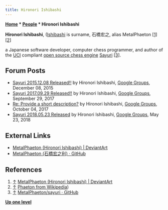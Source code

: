 ```yaml
---
title: Hironori Ishibashi
---
```

**[Home](Home "Home") * [People](People "People") * Hironori Ishibashi**

**Hironori Ishibashi**, ([Ishibashi](<https://en.wikipedia.org/wiki/Ishibashi_(surname)>) is surname, 石橋宏之, alias MetalPhaeton <a id="cite-note-1" href="#cite-ref-1">[1]</a> <a id="cite-note-2" href="#cite-ref-2">[2]</a>

a Japanese software developer, computer chess programmer, and author of the [UCI](UCI "UCI") compliant [open source chess engine](Category:Open_Source "Category:Open Source") [Sayuri](Sayuri "Sayuri") <a id="cite-note-3" href="#cite-ref-3">[3]</a>.

## Forum Posts

- [Sayuri 2015.12.08 Released!!](http://tinyurl.com/ohhna55) by Hironori Ishibashi, [Google Groups](https://en.wikipedia.org/wiki/Google_Groups), December 08, 2015
- [Sayuri 2017.09.29 Released!!](https://groups.google.com/forum/#!topic/sayuri-uci-chess-engine/fViINFFN2Rs) by Hironori Ishibashi, [Google Groups](https://en.wikipedia.org/wiki/Google_Groups), September 29, 2017
- [Re: Provide a short description?](https://groups.google.com/d/msg/sayuri-uci-chess-engine/bvLzPjB5hDo/CTQzS4opBAAJ) by Hironori Ishibashi, [Google Groups](https://en.wikipedia.org/wiki/Google_Groups), October 04, 2017
- [Sayuri 2018.05.23 Released](https://groups.google.com/forum/#!topic/sayuri-uci-chess-engine/p0ilh7ZPSrs) by Hironori Ishibashi, [Google Groups](https://en.wikipedia.org/wiki/Google_Groups), May 23, 2018

## External Links

- [MetalPhaeton (Hironori Ishibashi) | DeviantArt](https://www.deviantart.com/metalphaeton)
- [MetalPhaeton (石橋宏之利) · GitHub](https://github.com/MetalPhaeton)

## References

1. <a id="cite-ref-1" href="#cite-note-1">↑</a> [MetalPhaeton (Hironori Ishibashi) | DeviantArt](https://www.deviantart.com/metalphaeton)
1. <a id="cite-ref-2" href="#cite-note-2">↑</a> [Phaeton from Wikipedia](https://en.wikipedia.org/wiki/Phaeton))
1. <a id="cite-ref-3" href="#cite-note-3">↑</a> [MetalPhaeton/sayuri · GitHub](https://github.com/MetalPhaeton/sayuri)

**[Up one level](People "People")**

